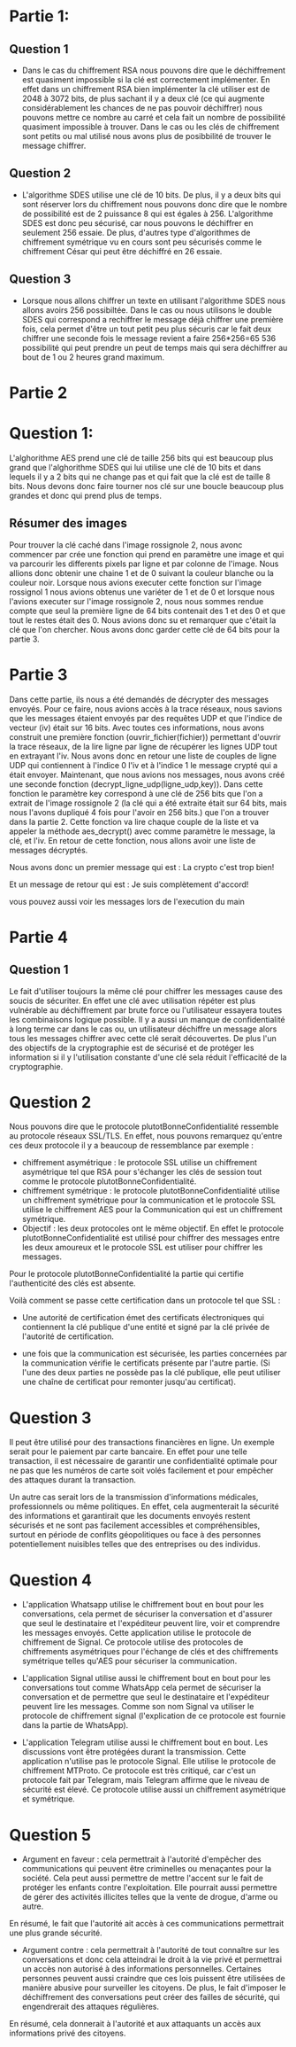 # Partie 1:

## Question 1
- Dans le cas du chiffrement RSA nous pouvons dire que le déchiffrement est quasiment impossible si la clé est correctement implémenter. En effet dans un chiffrement RSA bien implémenter la clé utiliser est de 2048 à 3072 bits, de plus sachant il y a deux clé (ce qui augmente considérablement les chances de ne pas pouvoir déchiffrer) nous pouvons mettre ce nombre au carré et cela fait un nombre de possibilité quasiment impossible à trouver.
Dans le cas ou les clés de chiffrement sont petits ou mal utilisé nous avons plus de posibbilité de trouver le message chiffrer.


## Question 2
- L'algorithme SDES utilise une clé de 10 bits. De plus, il y a deux bits qui sont réserver lors du chiffrement nous pouvons donc dire que le nombre de possibilité est de 2 puissance 8 qui est égales à 256. L'algorithme SDES est donc peu sécurisé, car nous pouvons le déchiffrer en seulement 256 essaie. De plus, d'autres type d'algorithmes de chiffrement symétrique vu en cours sont peu sécurisés comme le chiffrement César qui peut être déchiffré en 26 essaie.

## Question 3
- Lorsque nous allons chiffrer un texte en utilisant l'algorithme SDES nous allons avoirs 256 possibiltée. Dans le cas ou nous utilisons le double SDES qui correspond a rechiffrer le message déjà chiffrer une première fois, cela permet d'être un tout petit peu plus sécuris car le fait deux chiffrer une seconde fois le message revient a faire 256*256=65 536 possibilité qui peut prendre un peut de temps mais qui sera déchiffrer au bout de 1 ou 2 heures grand maximum.



# Partie 2

# Question 1:
L'alghorithme AES prend une clé de taille 256 bits qui est beaucoup plus grand que l'alghorithme SDES qui lui utilise une clé de 10 bits et dans lequels il y a 2 bits qui ne change pas et qui fait que la clé est de taille 8 bits. Nous devons donc faire tourner nos clé sur une boucle beaucoup plus grandes et donc qui prend plus de temps.


## Résumer des images
Pour trouver la clé caché dans l'image rossignole 2, nous avonc commencer par crée une fonction qui prend en paramètre une image et qui va parcourir les differents pixels par ligne et par colonne de l'image. Nous allions donc obtenir une chaine 1 et de 0 suivant la couleur blanche ou la couleur noir. Lorsque nous avions executer cette fonction sur l'image rossignol 1 nous avions obtenus une variéter de 1 et de 0 et lorsque nous l'avions executer sur l'image rossignole 2, nous nous sommes rendue compte que seul la première ligne de 64 bits contenait des 1 et des 0 et que tout le restes était des 0. Nous avions donc su et remarquer que c'était la clé que l'on chercher. Nous avons donc garder cette clé de 64 bits pour la partie 3.

# Partie 3

Dans cette partie, ils nous a été demandés de décrypter des messages envoyés. Pour ce faire, nous avions accès à la trace réseaux, nous savions que les messages étaient envoyés par des requêtes UDP et que l'indice de vecteur (iv) était sur 16 bits. Avec toutes ces informations, nous avons construit une première fonction (ouvrir_fichier(fichier)) permettant d'ouvrir la trace réseaux, de la lire ligne par ligne de récupérer les lignes UDP tout en extrayant l'iv. Nous avons donc en retour une liste de couples de ligne UDP qui contiennent à l'indice 0 l'iv et à l'indice 1 le message crypté qui a était envoyer. Maintenant, que nous avions nos messages, nous avons créé une seconde fonction (decrypt_ligne_udp(ligne_udp,key)). Dans cette fonction le paramètre key correspond à une clé de 256 bits que l'on a extrait de l'image rossignole 2 (la clé qui a été extraite était sur 64 bits, mais nous l'avons dupliqué 4 fois pour l'avoir en 256 bits.) que l'on a trouver dans la partie 2. Cette fonction va lire chaque couple de la liste et va appeler la méthode aes_decrypt() avec comme paramètre le message, la clé, et l'iv. En retour de cette fonction, nous allons avoir une liste de messages décryptés.

Nous avons donc un premier message qui est : La crypto c'est trop bien!

Et un message de retour qui est : Je suis complètement d'accord!

vous pouvez aussi voir les messages lors de l'execution du main

# Partie 4

## Question 1

Le fait d'utiliser toujours la même clé pour chiffrer les messages cause des soucis de sécuriter. En effet une clé avec utilisation répéter est plus vulnérable au déchiffrement par brute force ou l'utilisateur essayera toutes les combinaisons logique possible. Il y a aussi un manque de confidentialité à long terme car dans le cas ou, un utilisateur déchiffre un message alors tous les messages chiffrer avec cette clé serait découvertes. De plus l'un des objectifs de la cryptographie est de sécurisé  et de protéger les information si il y l'utilisation constante d'une clé sela réduit l'efficacité de la cryptographie.

# Question 2

Nous pouvons dire que le protocole plutotBonneConfidentialité ressemble au protocole réseaux SSL/TLS. En effet, nous pouvons remarquez qu'entre ces deux protocole il y a beaucoup de ressemblance par exemple :
- chiffrement asymétrique : le protocole SSL utilise un chiffrement asymétrique tel que RSA pour s'échanger les clés de session tout comme le protocole plutotBonneConfidentialité.
- chiffrement symétrique : le protocole plutotBonneConfidentialité utilise un chiffrement symétrique pour la communication et le protocole SSL utilise le chiffrement AES pour la Communication qui est un chiffrement symétrique.
- Objectif : les deux protocoles ont le même objectif. En effet le protocole plutotBonneConfidentialité est utilisé pour chiffrer des messages entre les deux amoureux et le protocole SSL est utiliser pour chiffrer les messages.

Pour le protocole plutotBonneConfidentialité la partie qui certifie l'authenticité des clés est absente.

Voilà comment se passe cette certification dans un protocole tel que SSL :
- Une autorité de certification émet des certificats électroniques qui contiennent la clé publique d'une entité et signé par la clé privée de l'autorité de certification.

- une fois que la communication est sécurisée, les parties concernées par la communication vérifie le certificats présente par l'autre partie.
(Si l'une des deux parties ne possède pas la clé publique, elle peut utiliser une chaîne de certificat pour remonter jusqu'au certificat).

# Question 3
Il peut être utilisé pour des transactions financières en ligne. Un exemple serait pour le paiement par carte bancaire. En effet pour une telle transaction, il est nécessaire de garantir une confidentialité optimale pour ne pas que les numéros de carte soit volés facilement et pour empêcher des attaques durant la transaction.

Un autre cas serait lors de la transmission d'informations médicales, professionnels ou même politiques. En effet, cela augmenterait la sécurité des informations et garantirait que les documents envoyés restent sécurisés et ne sont pas facilement accessibles et compréhensibles, surtout en période de conflits géopolitiques ou face à des personnes potentiellement nuisibles telles que des entreprises ou des individus.


# Question 4

- L'application Whatsapp utilise le chiffrement bout en bout pour les conversations, cela permet de sécuriser la conversation et d'assurer que seul le destinataire et l'expéditeur peuvent lire, voir et comprendre les messages envoyés. Cette application utilise le protocole de chiffrement de Signal. Ce protocole utilise des protocoles de chiffrements asymétriques pour l'échange de clés et des chiffrements symétrique telles qu'AES pour sécuriser la communication.

- L'application Signal utilise aussi le chiffrement bout en bout pour les conversations tout comme WhatsApp cela permet de sécuriser la conversation et de permettre que seul le destinataire et l'expéditeur peuvent lire les messages.
Comme son nom Signal va utiliser le protocole de chiffrement signal (l'explication de ce protocole est fournie dans la partie de WhatsApp).

- L'application Telegram utilise aussi le chiffrement bout en bout. Les discussions vont être protégées durant la transmission.
Cette application n'utilise pas le protocole Signal. Elle utilise le protocole de chiffrement MTProto. Ce protocole est très critiqué, car c'est un protocole fait par Telegram, mais Telegram affirme que le niveau de sécurité est élevé. Ce protocole utilise aussi un chiffrement asymétrique et symétrique.

# Question 5

- Argument en faveur : cela permettrait à l'autorité d'empêcher des communications qui peuvent être criminelles ou menaçantes pour la société. Cela peut aussi permettre de mettre l'accent sur le fait de protéger les enfants contre l'exploitation. Elle pourrait aussi permettre de gérer des activités illicites telles que la vente de drogue, d'arme ou autre.

En résumé, le fait que l'autorité ait accès à ces communications permettrait une plus grande sécurité.

- Argument contre : cela permettrait à l'autorité de tout connaître sur les conversations et donc cela atteindrai le droit à la vie privé et permettrai un accès non autorisé à des informations personnelles. Certaines personnes peuvent aussi craindre que ces lois puissent être utilisées de manière abusive pour surveiller les citoyens. De plus, le fait d'imposer le déchiffrement des conversations peut créer des failles de sécurité, qui engendrerait des attaques régulières.

En résumé, cela donnerait à l'autorité et aux attaquants un accès aux informations privé des citoyens.